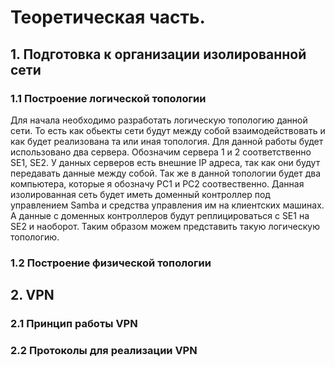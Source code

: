 # Теоретическая часть.
## 1. Подготовка к организации изолированной сети
### 1.1 Построение логической топологии
Для начала необходимо разработать логическую топологию данной сети. То есть как обьекты сети будут между собой взаимодействовать и как будет реализована та или иная топология.
Для данной работы будет использовано два сервера. Обозначим сервера 1 и 2 соответственно SE1, SE2. У данных серверов есть внешние IP адреса, так как они будут передавать данные между собой.
Так же в данной топологии будет два компьютера, которые я обозначу PC1 и PC2 соотвественно. Данная изолированная сеть будет иметь доменный контроллер под управлением Samba и средства управления им на клиентских машинах. А данные с доменных контроллеров будут реплицироваться с SE1 на SE2 и наоборот.
Таким образом можем представить такую логическую топологию.

### 1.2 Построение физической топологии
## 2. VPN
### 2.1 Принцип работы VPN
### 2.2 Протоколы для реализации VPN
